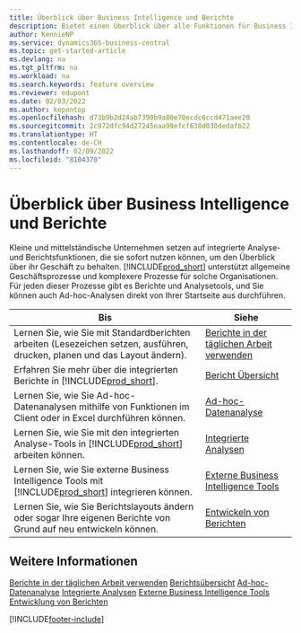 ```yaml
---
title: Überblick über Business Intelligence und Berichte
description: Bietet einen Überblick über alle Funktionen für Business Intelligence und Reporting, die in Business Central unterstützt werden.
author: KennieNP
ms.service: dynamics365-business-central
ms.topic: get-started-article
ms.devlang: na
ms.tgt_pltfrm: na
ms.workload: na
ms.search.keywords: feature overview
ms.reviewer: edupont
ms.date: 02/03/2022
ms.author: kepontop
ms.openlocfilehash: d73b9b2d24ab7390b9a80e70ecdc6ccd471aee20
ms.sourcegitcommit: 2c972dfc94d27245eaa99efcf638d030dedafb22
ms.translationtype: HT
ms.contentlocale: de-CH
ms.lasthandoff: 02/09/2022
ms.locfileid: "8104370"
---
```

# <a name="business-intelligence-and-reporting-overview"></a>Überblick über Business Intelligence und Berichte

Kleine und mittelständische Unternehmen setzen auf integrierte Analyse- und Berichtsfunktionen, die sie sofort nutzen können, um den Überblick über ihr Geschäft zu behalten. [!INCLUDE[prod_short](includes/prod_short.md)] unterstützt allgemeine Geschäftsprozesse und komplexere Prozesse für solche Organisationen. Für jeden dieser Prozesse gibt es Berichte und Analysetools, und Sie können auch Ad-hoc-Analysen direkt von Ihrer Startseite aus durchführen.  

| Bis | Siehe |
| --- | --- |
| Lernen Sie, wie Sie mit Standardberichten arbeiten (Lesezeichen setzen, ausführen, drucken, planen und das Layout ändern). | [Berichte in der täglichen Arbeit verwenden](reports-use-reports.md) |
| Erfahren Sie mehr über die integrierten Berichte in [!INCLUDE[prod_short](includes/prod_short.md)]. |[Bericht Übersicht](reports-available-reports.md)|
| Lernen Sie, wie Sie Ad-hoc-Datenanalysen mithilfe von Funktionen im Client oder in Excel durchführen können. | [Ad-hoc-Datenanalyse](reports-adhoc-analysis.md) |
| Lernen Sie, wie Sie mit den integrierten Analyse-Tools in [!INCLUDE[prod_short](includes/prod_short.md)] arbeiten können.| [Integrierte Analysen](reports-built-in-analytics.md) |
| Lernen Sie, wie Sie externe Business Intelligence Tools mit [!INCLUDE[prod_short](includes/prod_short.md)] integrieren können.| [Externe Business Intelligence Tools](reports-external-analysis.md) |
|Lernen Sie, wie Sie Berichtslayouts ändern oder sogar Ihre eigenen Berichte von Grund auf neu entwickeln können. |[Entwickeln von Berichten](reports-develop-reports.md)|

## <a name="see-also"></a>Weitere Informationen

[Berichte in der täglichen Arbeit verwenden](reports-use-reports.md)
[Berichtsübersicht](reports-available-reports.md)
[Ad-hoc-Datenanalyse](reports-adhoc-analysis.md)
[Integrierte Analysen](reports-built-in-analytics.md)
[Externe Business Intelligence Tools](reports-external-analysis.md)
[Entwicklung von Berichten](reports-develop-reports.md)


[!INCLUDE[footer-include](includes/footer-banner.md)]